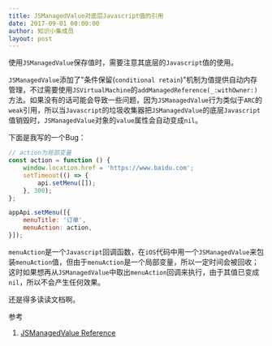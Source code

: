 ```yaml
---
title: JSManagedValue对底层Javascript值的引用 
date: 2017-09-01 00:00:00
author: 知识小集成员
layout: post
---
```



使用`JSManagedValue`保存值时，需要注意其底层的`Javascript`值的使用。

`JSManagedValue`添加了"条件保留(`conditional retain`)"机制为值提供自动内存管理，不过需要使用`JSVirtualMachine`的`addManagedReference(_:withOwner:)`方法。如果没有的话可能会导致一些问题，因为`JSManagedValue`行为类似于`ARC`的`weak`引用，所以当`Javascript`的垃圾收集器把`JSManagedValue`的底层`Javascript`值销毁时，`JSManagedValue`对象的`value`属性会自动变成`nil`。

下面是我写的一个Bug：

```javascript
// action为局部变量
const action = function () {
	window.location.href = 'https://www.baidu.com';
	setTimeout(() => {
		api.setMenu([]);
	}, 300);
};

appApi.setMenu([{
	menuTitle: '订单',
	menuAction: action,
}]);
```

`menuAction`是一个`Javascript`回调函数，在`iOS`代码中用一个`JSManagedValue`来包装`menuAction`值，但由于`menuAction`是一个局部变量，所以一定时间会被回收；这时如果想再从`JSManagedValue`中取出`menuAction`回调来执行，由于其值已变成`nil`，所以不会产生任何效果。

还是得多读读文档啊。

参考

1. [JSManagedValue Reference](https://developer.apple.com/documentation/javascriptcore/jsmanagedvalue)
